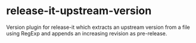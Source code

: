 # release-it-upstream-version

Version plugin for release-it which extracts an upstream version from a file using RegExp and appends an increasing revision as pre-release.
